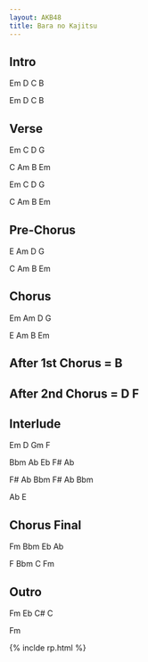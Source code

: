 ```yaml
---
layout: AKB48
title: Bara no Kajitsu
---
```

## Intro 
Em D C B 

Em D C B 

## Verse 
Em C D G 

C Am B Em 

Em C D G
 
C Am B Em 

## Pre-Chorus 
E Am D G 

C Am B Em 

## Chorus 
Em Am D G 

E Am B Em 

## After 1st Chorus = B 

## After 2nd Chorus = D F 

## Interlude 
Em D Gm F 

Bbm Ab Eb F# Ab 

F# Ab Bbm F# Ab Bbm 

Ab E 

## Chorus Final 
Fm Bbm Eb Ab 

F Bbm C Fm 

## Outro 
Fm Eb C# C 

Fm 

{% inclde rp.html %}
